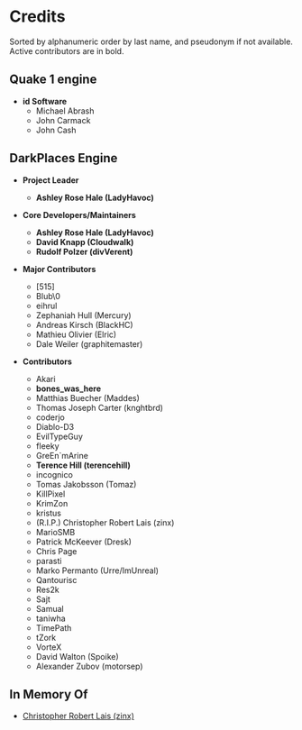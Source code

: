 Credits
===============================================================================

Sorted by alphanumeric order by last name, and pseudonym if not available. Active contributors are in bold.

**Quake 1 engine**
-------------------------------------------------------------------------------

* **id Software**
	* Michael Abrash
	* John Carmack
	* John Cash

**DarkPlaces Engine**
-------------------------------------------------------------------------------

* **Project Leader**
	* **Ashley Rose Hale (LadyHavoc)**

* **Core Developers/Maintainers**
	* **Ashley Rose Hale (LadyHavoc)**
	* **David Knapp (Cloudwalk)**
	* **Rudolf Polzer (divVerent)**

* **Major Contributors**
	* [515]
	* Blub\0
	* eihrul
	* Zephaniah Hull (Mercury)
	* Andreas Kirsch (BlackHC)
	* Mathieu Olivier (Elric)
	* Dale Weiler (graphitemaster)

* **Contributors**
	* Akari
	* **bones_was_here**
	* Matthias Buecher (Maddes)
	* Thomas Joseph Carter (knghtbrd)
	* coderjo
	* Diablo-D3
	* EvilTypeGuy
	* fleeky
	* GreEn`mArine
	* **Terence Hill (terencehill)**
	* incognico
	* Tomas Jakobsson (Tomaz)
	* KillPixel
	* KrimZon
	* kristus
	* (R.I.P.) Christopher Robert Lais (zinx)
	* MarioSMB
	* Patrick McKeever (Dresk)
	* Chris Page
	* parasti
	* Marko Permanto (Urre/ImUnreal)
	* Qantourisc
	* Res2k
	* Sajt
	* Samual
	* taniwha
	* TimePath
	* tZork
	* VorteX
	* David Walton (Spoike)
	* Alexander Zubov (motorsep)

**In Memory Of**
-------------------------------------------------------------------------------
* [Christopher Robert Lais (zinx)](http://obits.al.com/obituaries/birmingham/obituary.aspx?n=christopher-robert-lais&pid=186080667)
